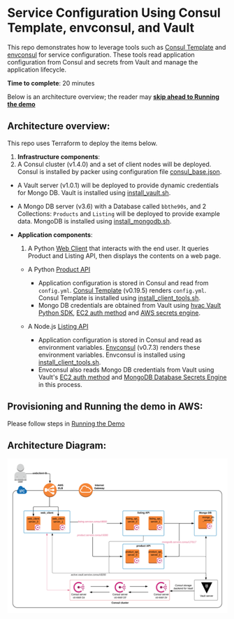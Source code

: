 # Service Configuration Using Consul Template, envconsul, and Vault

This repo demonstrates how to leverage tools such as  [Consul Template](https://github.com/hashicorp/consul-template/blob/master/README.md) and [envconsul](https://github.com/hashicorp/envconsul/blob/master/README.md) for service configuration. These tools read application configuration from Consul and secrets from Vault and manage the application lifecycle.

**Time to complete**: 20 minutes

Below is an architecture overview; the reader may **[skip ahead to Running the demo](terraform/aws/README.md)**

## Architecture overview:
This repo uses Terraform to deploy the items below.
1. **Infrastructure components**:
  1. A Consul cluster (v1.4.0) and a set of client nodes will be deployed. Consul is installed by packer using configuration file [consul_base.json](packer/consul_base.json).

  - A Vault server (v1.0.1) will be deployed to provide dynamic credentials for Mongo DB. Vault is installed using [install_vault.sh](packer/files/install_vault.sh).

  - A Mongo DB server (v3.6) with a Database called `bbthe90s`, and 2 Collections: `Products` and `Listing` will  be deployed to provide example data. MongoDB is installed using [install_mongodb.sh](packer/files/install_mongodb.sh).

- **Application components**:
  1. A Python [Web Client](application/simple-client) that interacts with the end user. It queries Product and Listing API, then displays the contents on a web page.

  - A Python [Product API](application/product-service/README.md)
    - Application configuration is stored in Consul and read from `config.yml`. [Consul Template](https://github.com/hashicorp/consul-template/blob/master/README.md) (v0.19.5) renders `config.yml`. Consul Template is installed using [install_client_tools.sh](packer/files/install_client_tools.sh).
    - Mongo DB credentials are obtained from Vault using [hvac Vault Python SDK](https://github.com/hvac/hvac), [EC2 auth method](https://www.vaultproject.io/docs/auth/aws.html#ec2-auth-method) and [AWS secrets engine](https://www.vaultproject.io/docs/secrets/aws/index.html#aws-secrets-engine).

  - A Node.js [Listing API](application/listing-service/README.md)
    - Application configuration is stored in Consul and read as environment variables. [Envconsul](https://github.com/hashicorp/envconsul) (v0.7.3) renders these environment variables. Envconsul is installed using  [install_client_tools.sh](packer/files/install_client_tools.sh).
    - Envconsul also reads Mongo DB credentials from Vault using Vault's [EC2 auth method](https://www.vaultproject.io/docs/auth/aws.html#ec2-auth-method) and [MongoDB Database Secrets Engine](https://www.vaultproject.io/docs/secrets/databases/mongodb.html#mongodb-database-secrets-engine) in this process.

## Provisioning and Running the demo in AWS:
Please follow steps in [Running the Demo](terraform/aws/README.md)

## Architecture Diagram:
![Architecture diagram](diagrams/service-configuration-demo.png)
